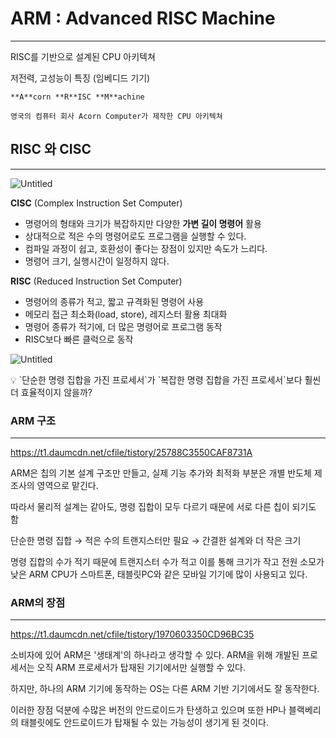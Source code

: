 # **ARM : Advanced RISC Machine**

---

RISC를 기반으로 설계된 CPU 아키텍쳐

저전력, 고성능이 특징 (임베디드 기기)

```
**A**corn **R**ISC **M**achine

영국의 컴퓨터 회사 Acorn Computer가 제작한 CPU 아키텍쳐
```

## RISC 와 CISC

---

![Untitled](https://prod-files-secure.s3.us-west-2.amazonaws.com/508e4892-0806-4de8-bdcd-6846439ea664/b037740e-ac9d-4e3c-aeab-e360e3032617/Untitled.png)

**CISC** (Complex Instruction Set Computer)

- 명령어의 형태와 크기가 복잡하지만 다양한 **가변 길이 명령어** 활용
- 상대적으로 적은 수의 명령어로도 프로그램을 실행할 수 있다.
- 컴파일 과정이 쉽고, 호환성이 좋다는 장점이 있지만 속도가 느리다.
- 명령어 크기, 실행시간이 일정하지 않다.

**RISC** (Reduced Instruction Set Computer)

- 명령어의 종류가 적고, 짧고 규격화된 명령어 사용
- 메모리 접근 최소화(load, store), 레지스터 활용 최대화
- 명령어 종류가 적기에, 더 많은 명령어로 프로그램 동작
- RISC보다 빠른 클럭으로 동작

![Untitled](https://prod-files-secure.s3.us-west-2.amazonaws.com/508e4892-0806-4de8-bdcd-6846439ea664/5ff0432f-cccb-4ab4-8f76-3130a5644f66/Untitled.png)

<aside>
💡 `단순한 명령 집합을 가진 프로세서`가 `복잡한 명령 집합을 가진 프로세서`보다 훨씬 더 효율적이지 않을까?

</aside>

### **ARM 구조**

---

https://t1.daumcdn.net/cfile/tistory/25788C3550CAF8731A

ARM은 칩의 기본 설계 구조만 만들고, 실제 기능 추가와 최적화 부분은 개별 반도체 제조사의 영역으로 맡긴다.

따라서 물리적 설계는 같아도, 명령 집합이 모두 다르기 때문에 서로 다른 칩이 되기도 함

단순한 명령 집합 → 적은 수의 트랜지스터만 필요 → 간결한 설계와 더 작은 크기

명령 집합의 수가 적기 때문에 트랜지스터 수가 적고 이를 통해 크기가 작고 전원 소모가 낮은 ARM CPU가 스마트폰, 태블릿PC와 같은 모바일 기기에 많이 사용되고 있다.

### **ARM의 장점**

---

https://t1.daumcdn.net/cfile/tistory/1970603350CD96BC35

소비자에 있어 ARM은 '생태계'의 하나라고 생각할 수 있다. ARM을 위해 개발된 프로세서는 오직 ARM 프로세서가 탑재된 기기에서만 실행할 수 있다.

하지만, 하나의 ARM 기기에 동작하는 OS는 다른 ARM 기반 기기에서도 잘 동작한다.

이러한 장점 덕분에 수많은 버전의 안드로이드가 탄생하고 있으며 또한 HP나 블랙베리의 태블릿에도 안드로이드가 탑재될 수 있는 가능성이 생기게 된 것이다.

